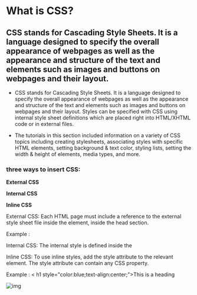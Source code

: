 # What is CSS?
## CSS stands for Cascading Style Sheets. It is a language designed to specify the overall appearance of webpages as well as the appearance and structure of the text and elements such as images and buttons on webpages and their layout.

* CSS stands for Cascading Style Sheets. It is a language designed to specify the overall appearance of webpages as well as the appearance and structure of the text and elements such as images and buttons on webpages and their layout. Styles can be specified with CSS using internal style sheet definitions which are placed right into HTML/XHTML code or in external files.

* The tutorials in this section included information on a variety of CSS topics including creating stylesheets, associating styles with specific HTML elements, setting background & text color, styling lists, setting the width & height of elements, media types, and more.

### three ways to insert CSS:

**External CSS**

**Internal CSS**

**Inline CSS**

External CSS: Each HTML page must include a reference to the external style sheet file inside the <link> element, inside the head section.

Example : <link rel="stylesheet" href="mystyle.css"> 

Internal CSS: The internal style is defined inside the <style> element, inside the head section.
  
Example : <style> body {background-color: linen;} </style>
  
Inline CSS: To use inline styles, add the style attribute to the relevant element. The style attribute can contain any CSS property.

Example : < h1 style="color:blue;text-align:center;">This is a heading </h1>

![img](https://www.w3docs.com/uploads/media/default/0001/05/6d07a36ebe6d55273b39440f2391f1d7e6d4092a.png)
